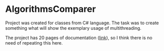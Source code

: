 # AlgorithmsComparer

Project was created for classes from C# language. The task was to create something what will show the exemplary usage of multithreading. 

The project has 20 pages of documentation (<a href="https://github.com/CcConStanTine/AlgorithmsComparer/blob/master/Pawe%C5%82_Karpiel_dokumentacja_projektu_C%23.odt">link</a>), so I think there is no need of repeating this here. 
